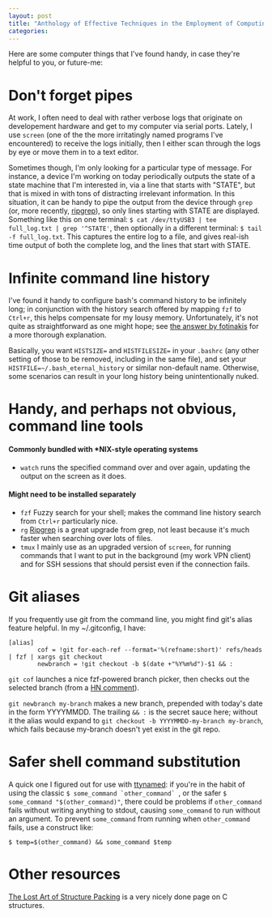 ```yaml
---
layout: post
title: "Anthology of Effective Techniques in the Employment of Computing Machines"
categories:
---
```


Here are some computer things that I've found handy, in case they're helpful to you, or future-me:

Don't forget pipes
===
At work, I often need to deal with rather verbose logs that originate on developement hardware and get to my computer via serial ports. Lately, I use `screen` (one of the the more irritatingly named programs I've encountered) to receive the logs initially, then I either scan through the logs by eye or move them in to a text editor. 

Sometimes though, I'm only looking for a particular type of message. For instance, a device I'm working on today periodically outputs the state of a state machine that I'm interested in, via a line that starts with "STATE", but that is mixed in with tons of distracting irrelevant information. In this situation, it can be handy to pipe the output from the device through `grep` (or, more recently, [ripgrep](https://github.com/BurntSushi/ripgrep)), so only lines starting with STATE are displayed. Something like this on one terminal: `$ cat /dev/ttyUSB3 | tee full_log.txt | grep '^STATE'`, then optionally in a different terminal: `$ tail -f full_log.txt`. This captures the entire log to a file, and gives real-ish time output of both the complete log, and the lines that start with STATE.

Infinite command line history
===
I've found it handy to configure bash's command history to be infinitely long; in conjunction with the history search offered by mapping `fzf` to `Ctrl+r`, this helps compensate for my lousy memory. Unfortunately, it's not quite as straightforward as one might hope; see [the answer by fotinakis](https://stackoverflow.com/a/19533853/10328027) for a more thorough explanation.

Basically, you want `HISTSIZE=` and `HISTFILESIZE=` in your `.bashrc` (any other setting of those to be removed, including in the same file), and set your `HISTFILE=~/.bash_eternal_history` or similar non-default name. Otherwise, some scenarios can result in your long history being unintentionally nuked.

Handy, and perhaps not obvious, command line tools
===
#### Commonly bundled with *NIX-style operating systems

  * `watch` runs the specified command over and over again, updating the output on the screen as it does.

#### Might need to be installed separately

  * `fzf` Fuzzy search for your shell; makes the command line history search from `Ctrl+r` particularly nice.
  * `rg` [Ripgrep](https://github.com/BurntSushi/ripgrep) is a great upgrade from grep, not least because it's much faster when searching over lots of files.
  * `tmux` I mainly use as an upgraded version of `screen`, for running commands that I want to put in the background (my work VPN client) and for SSH sessions that should persist even if the connection fails.

Git aliases
===
If you frequently use git from the command line, you might find git's alias feature helpful.  In my ~/.gitconfig, I have:

```
[alias]
        cof = !git for-each-ref --format='%(refname:short)' refs/heads | fzf | xargs git checkout
        newbranch = !git checkout -b $(date +"%Y%m%d")-$1 && :
```

`git cof` launches a nice fzf-powered branch picker, then checks out the selected branch (from a [HN comment](https://news.ycombinator.com/item?id=20361377)).

`git newbranch my-branch` makes a new branch, prepended with today's date in the form YYYYMMDD. The trailing `&& :` is the secret sauce here; without it the alias would expand to `git checkout -b YYYYMMDD-my-branch my-branch`, which fails because my-branch doesn't yet exist in the git repo.

Safer shell command substitution
===

A quick one I figured out for use with [ttynamed](https://github.com/ianrrees/ttynamed): if you're in the habit of using the classic ```$ some_command `other_command` ```, or the safer `$ some_command "$(other_command)"`, there could be problems if `other_command` fails without writing anything to stdout, causing `some_command` to run without an argument. To prevent `some_command` from running when `other_command` fails, use a construct like:

```
$ temp=$(other_command) && some_command $temp
```

Other resources
===

[The Lost Art of Structure Packing](http://www.catb.org/esr/structure-packing/) is a very nicely done page on C structures.